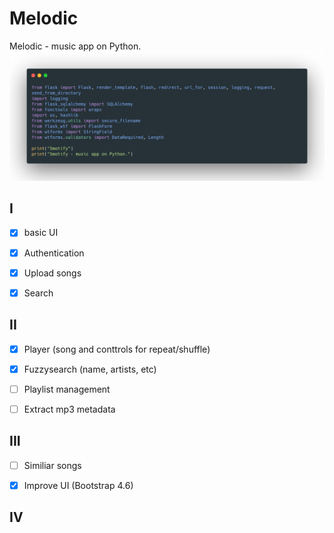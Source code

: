 # Melodic
Melodic - music app on Python.
![Smotify Image](/smotify_image.png)
## I

- [x] basic UI

- [x] Authentication

- [x] Upload songs

- [x] Search

## II

- [x] Player (song and conttrols for repeat/shuffle)

- [x] Fuzzysearch (name, artists, etc)

- [ ] Playlist management

- [ ] Extract mp3 metadata

## III

- [ ] Similiar songs

- [x] Improve UI (Bootstrap 4.6)

## IV


